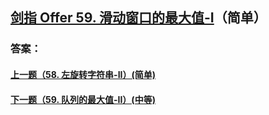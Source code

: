 ## [剑指 Offer 59. 滑动窗口的最大值-I](https://leetcode-cn.com/problems/merge-two-sorted-lists/)（简单）





### 答案：



#### [上一题（58. 左旋转字符串-II）(简单)](https://github.com/sdwwld/leetCode/blob/master/src/main/java/com/wld/java/offer/剑指Offer58-II.md)

#### [下一题（59. 队列的最大值-II）(中等)](https://github.com/sdwwld/leetCode/blob/master/src/main/java/com/wld/java/offer/剑指Offer59-II.md)